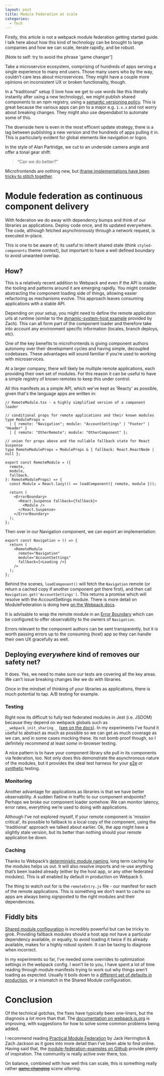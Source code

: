 ```yaml
---
layout: post
title: Module Federation at scale
categories:
  - Tech
---
```


Firstly, this article is not a webpack module federation getting started guide. I talk here about how this kind of technology can be brought to large companies and how we can scale, iterate rapidly, and be robust.

[Note to self: try to avoid the phrase 'game changer']

Take a microservice ecosystem, comprising of hundreds of apps serving a single experience to many end users. Those many users who by the way, couldn’t care less about microservices. They might have a couple more opinions on inconsistent UX or broken functionality, though.

In a "traditional" setup (I love how we get to use words like this literally instantly after using a new technology), we might publish shared components to an npm registry, using a [semantic versioning policy](https://semver.org/). This is great because the various apps can pin to a major e.g. `1.x.x` and not worry about breaking changes. They might also use dependabot to automate some of this.

The downside here is even in the most efficent update strategy, there is a lag between publishing a new version and the hundreds of apps pulling it in. This is particularly evident for global elements like navigation or logos.

In the style of Alan Partridge, we cut to an underside camera angle and offer a tonal gear shift:

> “Can we do better?”

Microfrontends are nothing new, but [iframe implementations have been tricky to stitch together](https://martinfowler.com/articles/micro-frontends.html#Run-timeIntegrationViaIframes).

# Module federation as continuous component delivery

With federation we do away with dependency bumps and think of our libraries as applications. Deploy code once, and its updated everywhere. The code, although fetched asynchronously through a network request, is executed in-place.

This is one to be aware of; its useful to inherit shared state (think `styled-components` theme context), but important to have a well defined boundary to avoid unwanted overlap.

## How?

This is a relatively recent addition to Webpack and even if the API is stable, the tooling and patterns around it are emerging rapidly. You might consider abstracting the component loading side of things, allowing easier refactoring as mechanisms evolve. This approach leaves consuming applications with a stable API.

Depending on your setup, you might need to define the remote application urls at runtime (similar to the [dynamic-system-host example](https://github.com/module-federation/module-federation-examples/tree/master/dynamic-system-host) provided by Zach). This can all form part of the component loader and therefore take into account any environment specific information (locales, branch deploys, etc).

One of the key benefits to microfrontends is giving component authors autonomy over their development cycles and having simple, decoupled codebases. These advantages will sound familiar if you’re used to working with microservices.

At a larger company, there will likely be multiple remote applications, each providing their own set of modules. For this reason it can be useful to have a simple registry of known remotes to keep this under control.

All this manifests as a simple API, which we've kept as 'Reacty' as possible, given that's the language apps are written in:

```tsx
// RemoteModule.tsx - a highly simplified version of a component loader

// conditional props for remote applications and their known modules
type ModuleProps =
  | { remote: "Navigation"; module: "AccountSettings" | "Footer" | "Header" }
  | { remote: "OtherRemote"; module: "OtherComponent" };

// union for props above and the nullable fallback state for React Suspense
type RemoteModuleProps = ModuleProps & { fallback: React.ReactNode | null };

export const RemoteModule = ({
  remote,
  module,
  fallback,
}: RemoteModuleProps) => {
  const Module = React.lazy(() => loadComponent({ remote, module }));

  return (
    <ErrorBoundary>
      <React.Suspense fallback={fallback}>
        <Module />
      </React.Suspense>
    </ErrorBoundary>
  );
};
```

Then over in our Navigation component, we can export an implementation:

```tsx
export const Navigation = () => {
  return (
    <RemoteModule
      remote="Navigation"
      module="AccountSettings"
      fallback={<Loading />}
    />
  );
};
```

Behind the scenes, `loadComponent()` will fetch the `Navigation` remote (or return a cached copy if another component got there first), and then call `Navigation.get('AccountSettings')`. This returns a promise which will resolve with the AccountSettings module. There is more detail on ModuleFederation is doing here [on the Webpack docs](https://webpack.js.org/concepts/module-federation/#dynamic-remote-containers).

It is advisable to wrap the remote module in an [Error Boundary](https://reactjs.org/docs/error-boundaries.html) which can be configured to offer observability to the owners of `Navigation`.

Errors relevant to the component authors can be sent transparently, but it is worth passing errors up to the consuming (host) app so they can handle their own UX gracefully as well.

## Deploying _everywhere_ kind of removes our safety net?

It does. Yes, we need to make sure our tests are covering all the key areas. We can’t issue breaking changes like we do with libraries.

Once in the mindset of thinking of your libraries as applications, there is much potential to tap. A/B testing for example.

### Testing

Right now its difficult to fully test federated modules in Jest (i.e. JSDOM) because they depend on webpack globals such as `__webpack_init_sharing__` ([see on the docs](https://webpack.js.org/concepts/module-federation/#dynamic-remote-containers)). In my experiments I’ve found it useful to abstract as much as possible so we can get as much coverage as we can, and in some cases mocking these. Its not bomb proof though, so I definitely recommend at least _some_ in-browser testing.

A nice pattern is to have your component library site pull in its components via federation, too. Not only does this demonstrate the asynchronous nature of the modules, but it provides the ideal test harness for your [e2e](https://www.cypress.io/) or [synthetic](https://www.datadoghq.com/blog/browser-tests/) testing.

### Monitoring

Another advantage for applications as libraries is that we have better observability. A sudden flatline in traffic to our component endpoints? Perhaps we broke our component loader somehow. We can monitor latency, error rates, everything we’re used to doing with applications.

Although I’ve not explored myself, if your remote component is 'mission critical', its possible to fallback to a local copy of the component, using the 'traditional' approach we talked about earlier. Ok, the app might have a slightly stale version, but its better than nothing should your remote application be down.

### Caching

Thanks to Webpack’s [deterministic module naming](https://webpack.js.org/configuration/optimization/#optimizationmoduleids), long term caching for the modules helps us out. It will also resolve imports and re-use anything that’s been loaded already (either by the host app, or any other federated modules). This is all enabled by default in production on Webpack 5.

The thing to watch out for is the `remoteEntry.js` file - our manifest for each of the remote applications. This is something we don’t want to cache so apps are always being signposted to the right modules and their dependencies.

## Fiddly bits

[Shared module configuration](https://webpack.js.org/concepts/module-federation/) is incredibly powerful but can be tricky to grok. Providing fallback modules should a host app not have a particular dependency available, or equally, to avoid loading it twice if its already available, makes for a highly robust system. It can be taxing to diagnose when incorrect.

In my experiments so far, I’ve needed some overrides to optimization settings in the webpack config. I won’t lie to you, I have spent a lot of time reading through module manifests trying to work out why things aren’t loading as expected. Usually it boils down to a [different set of defaults in production](https://webpack.js.org/configuration/optimization/), or a mismatch in the Shared Module configuration.

# Conclusion

Of the technical gotchas, the fixes have typically been one-liners, but the diagnosis a _lot_ more than that. The [documentation on webpack.js.org](https://webpack.js.org/concepts/module-federation/) is improving, with suggestions for how to solve some common problems being added.

I recommend reading [Practical Module Federation](https://module-federation.myshopify.com/products/practical-module-federation) by Jack Herrington & Zach Jackson as it goes into more detail than I’ve been able to find online. Having said that, the [module-federation-examples on Github](https://github.com/module-federation/module-federation-examples) provide plenty of inspiration. The community is really active over there, too.

On balance, combined with how well this can scale, this is something really rather [~~game changing~~](https://www.macmillanthesaurus.com/game-changer) _scene altering_.

